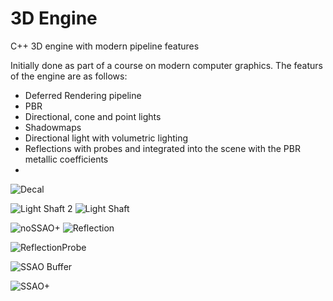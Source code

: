 # 3D Engine
 C++ 3D engine with modern pipeline features
 
 Initially done as part of a course on modern computer graphics.
 The featurs of the engine are as follows:
 
 - Deferred Rendering pipeline
 - PBR
 - Directional, cone and point lights
 - Shadowmaps
 - Directional light with volumetric lighting
 - Reflections with probes and integrated into the scene with the PBR metallic coefficients
 - 



![Decal](https://user-images.githubusercontent.com/12513993/177052610-5724a3c9-7295-4724-b436-7974faa341ed.PNG)


![Light Shaft 2](https://user-images.githubusercontent.com/12513993/177052639-65ca5e50-40da-4daf-a195-6692ada028bc.PNG)
![Light Shaft](https://user-images.githubusercontent.com/12513993/177052640-1f041150-b233-48fc-aab8-1ca6b34ee78e.PNG)

![noSSAO+](https://user-images.githubusercontent.com/12513993/177052647-fc4e8159-c549-46f7-a7f9-50b7f863fe8e.PNG)
![Reflection](https://user-images.githubusercontent.com/12513993/177052712-bf40cbf1-e9c1-4ba6-a532-466c989c1779.PNG)



![ReflectionProbe](https://user-images.githubusercontent.com/12513993/177052717-9d6148ce-d58f-400c-8784-829afce6b933.PNG)

![SSAO Buffer](https://user-images.githubusercontent.com/12513993/177052721-e0dd14b8-75f5-427a-a65f-c760f8d187f6.PNG)

![SSAO+](https://user-images.githubusercontent.com/12513993/177052723-6e38582a-e1d4-4ae6-9447-871c6cb0cc4a.PNG)
